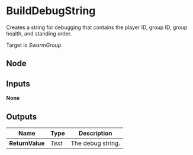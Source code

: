# BuildDebugString
Creates a string for debugging that contains the player ID, group ID, group health, and standing order.  
 
Target is *SwarmGroup*.  

## Node

## Inputs
**None**

## Outputs
|Name           |Type   |Description        |
|---------------|-------|-------------------|
|**ReturnValue**|*Text* |The debug string.  |